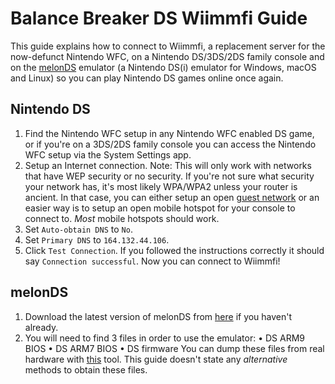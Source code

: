 # Balance Breaker DS Wiimmfi Guide
This guide explains how to connect to Wiimmfi, a replacement server for the now-defunct Nintendo WFC, on a Nintendo DS/3DS/2DS family console and on the [melonDS](http://melonds.kuribo64.net) emulator (a Nintendo DS(i) emulator for Windows, macOS and Linux) so you can play Nintendo DS games online once again.

## Nintendo DS
1. Find the Nintendo WFC setup in any Nintendo WFC enabled DS game, or if you're on a 3DS/2DS family console you can access the Nintendo WFC setup via the System Settings app.
1. Setup an Internet connection. Note: This will only work with networks that have WEP security or no security. If you're not sure what security your network has, it's most likely WPA/WPA2 unless your router is ancient. In that case, you can either setup an open [guest network](https://www.hellotech.com/guide/for/how-to-set-up-guest-wifi-network) or an easier way is to setup an open mobile hotspot for your console to connect to. *Most* mobile hotspots should work.
1. Set `Auto-obtain DNS` to `No`.
1. Set `Primary DNS` to `164.132.44.106`.
1. Click `Test Connection`. If you followed the instructions correctly it should say `Connection successful`. Now you can connect to Wiimmfi!

## melonDS
1. Download the latest version of melonDS from [here](http://melonds.kuribo64.net/downloads.php) if you haven't already.
1. You will need to find 3 files in order to use the emulator:
   • DS ARM9 BIOS
   • DS ARM7 BIOS
   • DS firmware
  You can dump these files from real hardware with [this](http://kuribo64.net/get.php?id=TWCJjwloQLCYy3Zh) tool. This guide doesn't state any *alternative* methods to obtain these files.
